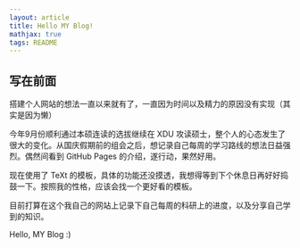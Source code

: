 ```yaml
---
layout: article
title: Hello MY Blog!
mathjax: true
tags: README
---
```


## 写在前面

搭建个人网站的想法一直以来就有了，一直因为时间以及精力的原因没有实现（其实是因为懒）

今年9月份顺利通过本硕连读的选拔继续在 XDU 攻读硕士，整个人的心态发生了很大的变化。从国庆假期前的组会之后，想记录自己每周的学习路线的想法日益强烈。偶然间看到 GitHub Pages 的介绍，遂行动，果然好用。

现在使用了 TeXt 的模板，具体的功能还没摸透，我想得等到下个休息日再好好捣鼓一下。按照我的性格，应该会找一个更好看的模板。

目前打算在这个我自己的网站上记录下自己每周的科研上的进度，以及分享自己学到的知识。

Hello, MY Blog :)
